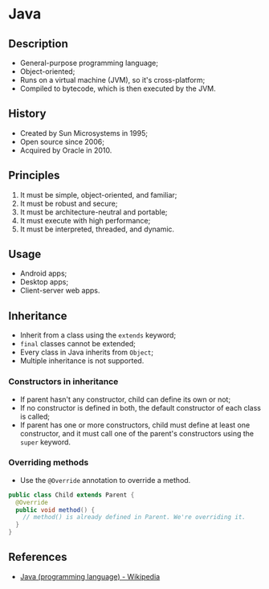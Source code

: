 # Java

## Description

- General-purpose programming language;
- Object-oriented;
- Runs on a virtual machine (JVM), so it's cross-platform;
- Compiled to bytecode, which is then executed by the JVM.

## History

- Created by Sun Microsystems in 1995;
- Open source since 2006;
- Acquired by Oracle in 2010.

## Principles

1. It must be simple, object-oriented, and familiar;
2. It must be robust and secure;
3. It must be architecture-neutral and portable;
4. It must execute with high performance;
5. It must be interpreted, threaded, and dynamic.

## Usage

- Android apps;
- Desktop apps;
- Client-server web apps.

## Inheritance

- Inherit from a class using the `extends` keyword;
- `final` classes cannot be extended;
- Every class in Java inherits from `Object`;
- Multiple inheritance is not supported.

### Constructors in inheritance

- If parent hasn't any constructor, child can define its own or not;
- If no constructor is defined in both, the default constructor of each class is
  called;
- If parent has one or more constructors, child must define at least one
  constructor, and it must call one of the parent's constructors using the
  `super` keyword.

### Overriding methods

- Use the `@Override` annotation to override a method.

```java
public class Child extends Parent {
  @Override
  public void method() {
    // method() is already defined in Parent. We're overriding it.
  }
}
```

## References

- [Java (programming language) - Wikipedia](https://en.wikipedia.org/wiki/Java_(programming_language))
